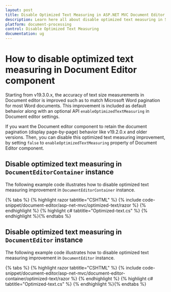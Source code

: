 ```yaml
---
layout: post
title: Disable Optimized Text Measuring in ASP.NET MVC Document Editor Component
description: Learn here all about disable optimized text measuring in Syncfusion ASP.NET MVC Document Editor component of syncfusion and more.
platform: document-processing
control: Disable Optimized Text Measuring
documentation: ug
---
```



# How to disable optimized text measuring in Document Editor component

Starting from v19.3.0.x, the accuracy of text size measurements in Document editor is improved such as to match Microsoft Word pagination for most Word documents. This improvement is included as default behavior along with an optional API `enableOptimizedTextMeasuring` in Document editor settings.

If you want the Document editor component to retain the document pagination (display page-by-page) behavior like v19.2.0.x and older versions. Then, you can disable this optimized text measuring improvement, by setting `false` to `enableOptimizedTextMeasuring` property of Document Editor component.

## Disable optimized text measuring in `DocumentEditorContainer` instance

The following example code illustrates how to disable optimized text measuring improvement in `DocumentEditorContainer` instance.


{% tabs %}
{% highlight razor tabtitle="CSHTML" %}
{% include code-snippet/document-editor/asp-net-mvc/optimized-text/razor %}
{% endhighlight %}
{% highlight c# tabtitle="Optimized-text.cs" %}
{% endhighlight %}{% endtabs %}



## Disable optimized text measuring in `DocumentEditor` instance

The following example code illustrates how to disable optimized text measuring improvement in `DocumentEditor` instance.


{% tabs %}
{% highlight razor tabtitle="CSHTML" %}
{% include code-snippet/document-editor/asp-net-mvc/document-editor-container/optimized-text/razor %}
{% endhighlight %}
{% highlight c# tabtitle="Optimized-text.cs" %}
{% endhighlight %}{% endtabs %}

